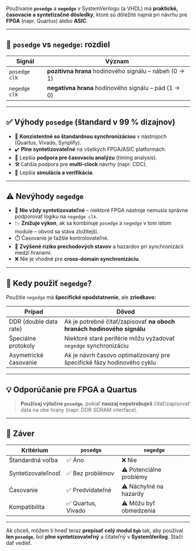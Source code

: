 Používanie **`posedge`** a **`negedge`** v SystemVerilogu (a VHDL) má **praktické, časovacie a syntetizačné dôsledky**, ktoré sú dôležité najmä pri návrhu pre **FPGA** (napr. Quartus) alebo **ASIC**.

---

## 🔁 `posedge` vs `negedge`: rozdiel

| Signál        | Význam                                                 |
| ------------- | ------------------------------------------------------ |
| `posedge clk` | **pozitívna hrana** hodinového signálu – nábeh (0 → 1) |
| `negedge clk` | **negatívna hrana** hodinového signálu – pád (1 → 0)   |

---

## ✅ **Výhody `posedge`** (štandard v 99 % dizajnov)

* 🧠 **Konzistentné so štandardnou synchronizáciou** v nástrojoch (Quartus, Vivado, Synplify).
* ✔️ **Plne syntetizovateľné** na všetkých FPGA/ASIC platformách.
* 🔧 Lepšia **podpora pre časovaciu analýzu** (timing analysis).
* 🛠️ Ľahšia podpora pre **multi-clock** návrhy (napr. CDC).
* 🧪 Lepšia **simulácia a verifikácia**.

---

## ⚠️ **Nevýhody `negedge`**

* 🚫 **Nie vždy syntetizovateľné** – niektoré FPGA nástroje nemusia správne podporovať logiku na `negedge clk`.
* 📉 **Znižuje výkon**, ak sa kombinuje `posedge` a `negedge` v tom istom module – obvod sa stáva zložitejší.
* ⏱️ Časovanie je ťažšie kontrolovateľné.
* 🔄 **Zvýšené riziko prechodových stavov** a hazardov pri synchronizácii medzi hranami.
* ❌ Nie je vhodné pre **cross-domain synchronizáciu**.

---

## 🧪 Kedy použiť `negedge`?

Použitie `negedge` má **špecifické opodstatnenie**, ale **zriedkavo**:

| Prípad                 | Dôvod                                                                  |
| ---------------------- | ---------------------------------------------------------------------- |
| DDR (double data rate) | Ak je potrebné čítať/zapisovať **na oboch hranách hodinového signálu** |
| Špeciálne protokoly    | Niektoré staré periférie môžu vyžadovať `negedge` synchronizáciu       |
| Asymetrické časovanie  | Ak je návrh časovo optimalizovaný pre špecifické fázy hodinového cyklu |

---

## 💡 Odporúčanie pre **FPGA a Quartus**

> **Používaj výlučne `posedge`**, pokiaľ **naozaj nepotrebuješ** čítať/zapisovať dáta na obe hrany (napr. DDR SDRAM interface).

---

## 📌 Záver

| Kritérium          | `posedge`         | `negedge`               |
| ------------------ | ----------------- | ----------------------- |
| Štandardná voľba   | ✅ Áno             | ❌ Nie                   |
| Syntetizovateľnosť | ✅ Bez problémov   | ⚠️ Potenciálne problémy |
| Časovanie          | ✅ Predvídateľné   | ⚠️ Náchylné na hazardy  |
| Kompatibilita      | ✅ Quartus, Vivado | ⚠️ Môžu byť obmedzenia  |

---

Ak chceš, môžem ti hneď teraz **prepísať celý modul `Rgb`** tak, aby používal **len `posedge`**, bol **plne syntetizovateľný** a čitateľný v **SystemVerilog**. Stačí dať vedieť.

